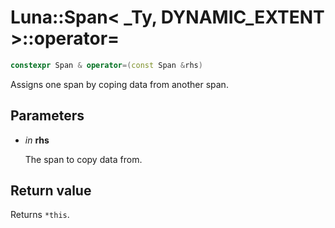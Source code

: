 # Luna::Span< _Ty, DYNAMIC_EXTENT >::operator=

```c++
constexpr Span & operator=(const Span &rhs)
```

Assigns one span by coping data from another span. 



## Parameters
* *in* **rhs**

    The span to copy data from. 

## Return value
Returns `*this`. 

